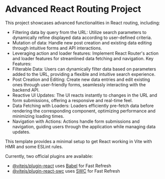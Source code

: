 # Advanced React Routing Project

This project showcases advanced functionalities in React routing, including:
  * Filtering data by query from the URL: Utilize search parameters to dynamically refine displayed data according to user-defined criteria.
  * Mutation of data: Handle new post creation and existing data editing through intuitive forms and API interactions.
  * Leveraging action and loader features: Implement React Router's action and loader features for streamlined data fetching and navigation.
Key Features:
  * Filterable Data: Users can dynamically filter data based on parameters added to the URL, providing a flexible and intuitive search experience.
  * Post Creation and Editing: Create new data entries and edit existing ones through user-friendly forms, seamlessly interacting with the backend API.
  * Reactive UI Updates: The UI reacts instantly to changes in the URL and form submissions, offering a responsive and real-time feel.
  * Data Fetching with Loaders: Loaders efficiently pre-fetch data before rendering the corresponding component, optimizing performance and minimizing loading times.
  * Navigation with Actions: Actions handle form submissions and navigation, guiding users through the application while managing data updates.

This template provides a minimal setup to get React working in Vite with HMR and some ESLint rules.

Currently, two official plugins are available:

- [@vitejs/plugin-react](https://github.com/vitejs/vite-plugin-react/blob/main/packages/plugin-react/README.md) uses [Babel](https://babeljs.io/) for Fast Refresh
- [@vitejs/plugin-react-swc](https://github.com/vitejs/vite-plugin-react-swc) uses [SWC](https://swc.rs/) for Fast Refresh
